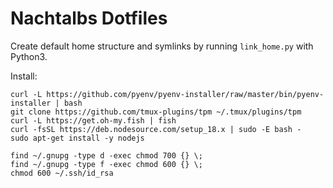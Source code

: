 # Nachtalbs Dotfiles

Create default home structure and symlinks by running `link_home.py` with Python3.

Install:
```
curl -L https://github.com/pyenv/pyenv-installer/raw/master/bin/pyenv-installer | bash
git clone https://github.com/tmux-plugins/tpm ~/.tmux/plugins/tpm
curl -L https://get.oh-my.fish | fish
curl -fsSL https://deb.nodesource.com/setup_18.x | sudo -E bash -
sudo apt-get install -y nodejs

find ~/.gnupg -type d -exec chmod 700 {} \;
find ~/.gnupg -type f -exec chmod 600 {} \;
chmod 600 ~/.ssh/id_rsa
```
